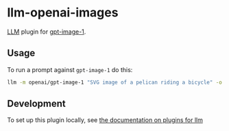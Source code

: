 # llm-openai-images

[LLM](https://llm.datasette.io/) plugin for [gpt-image-1](https://platform.openai.com/docs/api-reference/images).

## Usage

To run a prompt against `gpt-image-1` do this:

```bash
llm -m openai/gpt-image-1 "SVG image of a pelican riding a bicycle" -o size landscape -o quality low|base64 --decode > ~/Pictures/pelican-svg.png
```

## Development

To set up this plugin locally, see [the documentation on plugins for llm](https://llm.datasette.io/en/stable/plugins/tutorial-model-plugin.html#installing-your-plugin-to-try-it-out)